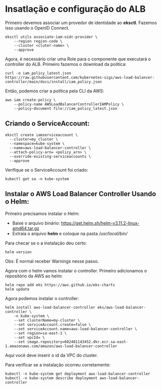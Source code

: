 # Insatlação e configuração do ALB

Primeiro devemos associar um provedor de identidade ao **eksctl**. Fazemos isso usando o OpenID Connect.

```
eksctl utils associate-iam-oidc-provider \
    --region region-code \
    --cluster <cluter-name> \
    --approve
```

Agora, é necessário criar uma Role para o componente que executará o controller do ALB. Primeiro fazemos o download da política:
```
curl -o iam_policy_latest.json https://raw.githubusercontent.com/kubernetes-sigs/aws-load-balancer-controller/main/docs/install/iam_policy.json
```

Então, podemos criar a política pela CLI da AWS:
```
aws iam create-policy \
    --policy-name AWSLoadBalancerControllerIAMPolicy \
    --policy-document file://iam_policy_latest.json
```

## Criando o ServiceAccount:

```
eksctl create iamserviceaccount \
  --cluster=my_cluster \
  --namespace=kube-system \
  --name=aws-load-balancer-controller \ 
  --attach-policy-arn= <policy_arn> \
  --override-existing-serviceaccounts \
  --approve
```

Verifique se o ServiceAccount foi criado:

```
kubectl get sa -n kube-system
```

## Instalar o AWS Load Balancer Controller Usando o Helm:

Primeiro precisamos instalar o Helm:

- Baixe o arquivo binário: https://get.helm.sh/helm-v3.11.2-linux-amd64.tar.gz
- Extraia o arquivo **helm** e coloque na pasta */usr/local/bin/*

Para checar se o a instalação deu certo:
```
helm version
```

Obs: É normal receber Warnings nesse passo.

Agora com o helm vamos instalar o controller. Primeiro adicionamos o repositório da AWS ao helm:
``` 
helm repo add eks https://aws.github.io/eks-charts
helm update
```

Agora podemos instalar o controller:
```
helm install aws-load-balancer-controller eks/aws-load-balancer-controller \
    -n kube-system \
    --set clusterName=my-cluster \
    --set serviceAccount.create=false \
    --set serviceAccount.name=aws-load-balancer-controller \
    --set region=sa-east-1 \
    --set vpcId= \
    --set image.repository=602401143452.dkr.ecr.sa-east-1.amazonaws.com/amazon/aws-load-balancer-controller
```

Aqui você deve inserir o id da VPC do cluster.

Para verificar se a instalação ocorreu corretamente:
```
kubectl -n kube-system get deployment aws-load-balancer-controller
kubectl -n kube-system describe deployment aws-load-balancer-controller
```

